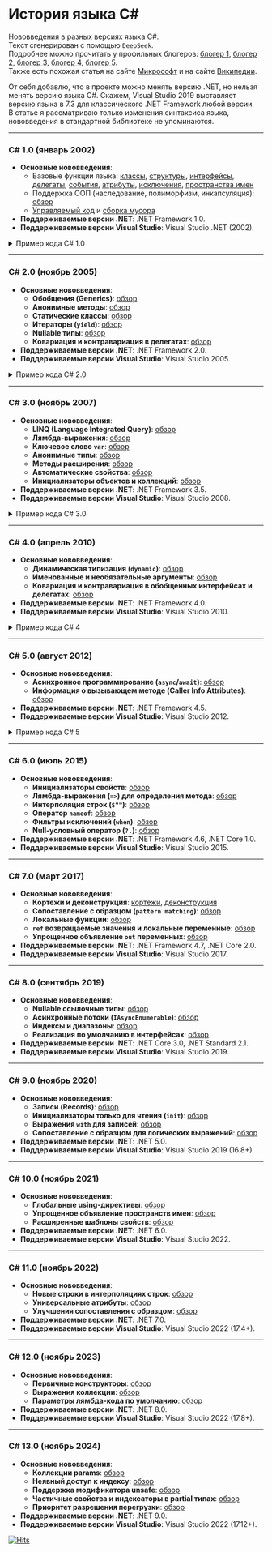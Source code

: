 # История языка C# 
Нововведения в разных версиях языка C#.  
Текст сгенерирован с помощью `DeepSeek`.  
Подробнее можно прочитать у профильных блогеров: [блогер 1](https://andrey.moveax.ru/), [блогер 2](https://www.thomasclaudiushuber.com/blog/), [блогер 3](https://pvs-studio.ru/ru/blog/posts/csharp/), [блогер 4](https://metanit.com/sharp/tutorial/23.1.php), [блогер 5](https://endjin.com/what-we-think/editions/dotnet-development).  
Также есть похожая статья на сайте [Микрософт](https://learn.microsoft.com/ru-ru/dotnet/csharp/whats-new/csharp-version-history) и на сайте [Википедии](https://ru.wikipedia.org/wiki/C_Sharp).

От себя добавлю, что в проекте можно менять версию .NET, но нельзя менять версию языка C#. Скажем, Visual Studio 2019 выставляет версию языка в 7.3 для классического .NET Framework любой версии.  
В статье я рассматриваю только изменения синтаксиса языка, нововведения в стандартной библиотеке не упоминаются.  

---

### **C# 1.0 (январь 2002)**
- **Основные нововведения**:
  - Базовые функции языка: [классы](https://learn.microsoft.com/ru-ru/dotnet/csharp/fundamentals/types/classes), [структуры](https://learn.microsoft.com/ru-ru/dotnet/csharp/language-reference/builtin-types/struct), [интерфейсы](https://learn.microsoft.com/ru-ru/dotnet/csharp/fundamentals/types/interfaces), [делегаты](https://learn.microsoft.com/ru-ru/dotnet/csharp/delegates-overview), [события](https://learn.microsoft.com/ru-ru/dotnet/csharp/events-overview), [атрибуты](https://learn.microsoft.com/ru-ru/dotnet/csharp/advanced-topics/reflection-and-attributes), [исключения](https://learn.microsoft.com/ru-ru/dotnet/csharp/fundamentals/exceptions/), [пространства имен](https://learn.microsoft.com/ru-ru/dotnet/csharp/fundamentals/types/namespaces)
  - Поддержка ООП (наследование, полиморфизм, инкапсуляция): [обзор](https://learn.microsoft.com/ru-ru/dotnet/csharp/fundamentals/tutorials/oop)
  - [Управляемый код](https://learn.microsoft.com/ru-ru/dotnet/standard/managed-code) и [сборка мусора](https://learn.microsoft.com/ru-ru/dotnet/standard/garbage-collection)
- **Поддерживаемые версии .NET**: .NET Framework 1.0.
- **Поддерживаемые версии Visual Studio**: Visual Studio .NET (2002).

<details><summary>Пример кода C# 1.0</summary>

```csharp
using System;

namespace CSharp_1
{
    interface IShape
    {
        string Name { get; }
        double CalcArea();
        double CalcPerimeter();
        string Info();
    }

    class Rectangle : IShape
    {
        double _width, _height;
        public Rectangle(double width, double height)
        {
            if (width <= 0 || height <= 0)
                throw new ArgumentException("Сторона должна быть больше 0");
            _width = width;
            _height = height;
        }
        public string Name { get { return "Прямоугольник"; } }

        public double CalcArea()
        {
            return _width * _height;
        }

        public double CalcPerimeter()
        {
            return 2 * (_width + _height);
        }

        public string Info()
        {
            return string.Format("ширина: {0:0.##}, высота: {1:0.##}", _width, _height);
        }
    }

    class Circle : IShape
    {
        double _radius;
        public Circle(double radius)
        {
            _radius = radius;
        }
        public string Name { get { return "Круг"; } }

        public double CalcArea()
        {
            return Math.PI * _radius * _radius;
        }

        public double CalcPerimeter()
        {
            return 2 * Math.PI * _radius;
        }

        public string Info()
        {
            return string.Format("радиус: {0:0.##}", _radius);
        }
    }

    delegate void ShapeEventHandler(string message);
    class ShapeManager
    {
        public event ShapeEventHandler ShapeCreated;

        public void CreateShape(IShape shape)
        {
            if (ShapeCreated != null)
            {
                ShapeCreated(string.Format(
                    "Создана фигура: {0}, {1}, периметр: {2:0.##}, площадь: {3:0.##}", 
                    shape.Name, shape.Info(), shape.CalcPerimeter(), shape.CalcArea()
                ));
            }
        }
    }

    class Program
    {
        static void ShowInfo(string message)
        {
            Console.WriteLine(message);
        }

        public static void Main()
        {
            try
            {
                ShapeManager sm = new ShapeManager();
                sm.ShapeCreated += new ShapeEventHandler(ShowInfo);

                Rectangle rect = new Rectangle(10, 20);
                sm.CreateShape(rect);

                Circle circle = new Circle(10.1010);
                sm.CreateShape(circle);

                Rectangle invalidRect = new Rectangle(-20, -30);
                sm.CreateShape(invalidRect);
            }
            catch (ArgumentException ex)
            {
                Console.WriteLine("Ошибка: " + ex.Message);
            }
            catch (Exception ex)
            {
                Console.WriteLine("Неизвестная ошибка: " + ex.ToString());
            }
        }
    }
}
```
</details>

---

### **C# 2.0 (ноябрь 2005)**
- **Основные нововведения**:
  - **Обобщения (Generics)**: [обзор](https://learn.microsoft.com/ru-ru/dotnet/csharp/programming-guide/generics/)
  - **Анонимные методы**: [обзор](https://learn.microsoft.com/ru-ru/dotnet/csharp/programming-guide/statements-expressions-operators/anonymous-methods)
  - **Статические классы**: [обзор](https://learn.microsoft.com/ru-ru/dotnet/csharp/programming-guide/classes-and-structs/static-classes-and-static-class-members)
  - **Итераторы (`yield`)**: [обзор](https://learn.microsoft.com/ru-ru/dotnet/csharp/programming-guide/concepts/iterators)
  - **Nullable типы**: [обзор](https://learn.microsoft.com/ru-ru/dotnet/csharp/language-reference/builtin-types/nullable-value-types)
  - **Ковариация и контравариация в делегатах**: [обзор](https://learn.microsoft.com/ru-ru/dotnet/csharp/programming-guide/concepts/covariance-contravariance/)
- **Поддерживаемые версии .NET**: .NET Framework 2.0.
- **Поддерживаемые версии Visual Studio**: Visual Studio 2005.

<details><summary>Пример кода C# 2.0</summary>

```csharp
using System;
using System.Collections.Generic;

namespace CSharp_2
{
    delegate void DoAction<T>(T item);

    static class CollectionUtils
    {
        public static List<T> CreateList<T>(params T[] items)
        {
            return new List<T>(items);
        }

        public static IEnumerable<T> Reverse<T>(IEnumerable<T> items)
        {
            List<T> buffer = new List<T>(items);
            for (int i = buffer.Count - 1; i >= 0; i--)
                yield return buffer[i];
        }

        public static void ForEach<T>(IEnumerable<T> items, DoAction<T> action, bool reverse)
        {
            if (reverse)
                items = Reverse(items);
            foreach (T item in items)
                action(item);
        }
    }

    class Program
    {
        public static void Main()
        {
            List<int?> list = CollectionUtils.CreateList<int?>(1, 2, null, 4, 5);
            CollectionUtils.ForEach(list, delegate (int? i)
            {
                Console.WriteLine(i * i ?? default(int));
            }, true);
        }
    }
}
```
</details>

---

### **C# 3.0 (ноябрь 2007)**
- **Основные нововведения**:
  - **LINQ (Language Integrated Query)**: [обзор](https://learn.microsoft.com/ru-ru/dotnet/csharp/programming-guide/concepts/linq/)
  - **Лямбда-выражения**: [обзор](https://learn.microsoft.com/ru-ru/dotnet/csharp/language-reference/operators/lambda-expressions)
  - **Ключевое слово `var`**: [обзор](https://learn.microsoft.com/ru-ru/dotnet/csharp/language-reference/statements/declarations#implicitly-typed-local-variables)
  - **Анонимные типы**: [обзор](https://learn.microsoft.com/ru-ru/dotnet/csharp/programming-guide/classes-and-structs/anonymous-types)
  - **Методы расширения**: [обзор](https://learn.microsoft.com/ru-ru/dotnet/csharp/programming-guide/classes-and-structs/extension-methods)
  - **Автоматические свойства**: [обзор](https://learn.microsoft.com/ru-ru/dotnet/csharp/programming-guide/classes-and-structs/auto-implemented-properties)
  - **Инициализаторы объектов и коллекций**: [обзор](https://learn.microsoft.com/ru-ru/dotnet/csharp/programming-guide/classes-and-structs/object-and-collection-initializers)
- **Поддерживаемые версии .NET**: .NET Framework 3.5.
- **Поддерживаемые версии Visual Studio**: Visual Studio 2008.

<details><summary>Пример кода C# 3.0</summary>

```csharp
using System;
using System.Collections.Generic;
using System.Linq;

namespace CSharp_3
{
    class Person
    {
        public string Name { get; set; }
        public int Age { get; set; }
    }

    static class PersonExtension
    {
        public static bool IsAdult(this Person p)
        {
            return p.Age >= 18;
        }
    }

    class Program
    {
        public static void Main()
        {
            var list = new List<Person>
            {
                new Person { Name = "Alex", Age = 10},
                new Person { Name = "Ivan", Age = 20},
                new Person { Name = "Peter", Age = 30}
            };

            var filtered = list.Where(p => p.IsAdult()).Select(p => new { p.Name });
            foreach (var p in filtered)
                Console.WriteLine(p.Name); 
        }
    }
}
```
</details>

---

### **C# 4.0 (апрель 2010)**
- **Основные нововведения**:
  - **Динамическая типизация (`dynamic`)**: [обзор](https://learn.microsoft.com/ru-ru/dotnet/csharp/language-reference/builtin-types/reference-types#the-dynamic-type)
  - **Именованные и необязательные аргументы**: [обзор](https://learn.microsoft.com/ru-ru/dotnet/csharp/programming-guide/classes-and-structs/named-and-optional-arguments)
  - **Ковариация и контравариация в обобщенных интерфейсах и делегатах**: [обзор](https://learn.microsoft.com/ru-ru/dotnet/csharp/programming-guide/concepts/covariance-contravariance/)
- **Поддерживаемые версии .NET**: .NET Framework 4.0.
- **Поддерживаемые версии Visual Studio**: Visual Studio 2010.

<details><summary>Пример кода C# 4</summary>

```csharp
using System;
using System.Threading;
using System.Threading.Tasks;

namespace ConsoleApp13
{
    class Program
    {
        class Bot
        {
            public void Hello(string prefix = "") { Console.WriteLine(prefix + "Hello"); }
            public void Bye(string prefix = "") { Console.WriteLine(prefix + "Bye"); }
        }

        static void Main(string[] args)
        {
            var bots = new Bot[5];
            for (int i = 0; i < bots.Length; i++)
                bots[i] = new Bot();
            Parallel.For(0, bots.Length, i => Print(bots[i], num: i, delay: 100));
        }

        static void Print(dynamic obj, int num, int delay = 10)
        {
            obj.Hello("Bot " + num + " say: ");
            Thread.Sleep(delay);
            obj.Bye("Bot " + num + " say: ");
        }

    }
}
```
</details>

---

### **C# 5.0 (август 2012)**
- **Основные нововведения**:
  - **Асинхронное программирование (`async`/`await`)**: [обзор](https://learn.microsoft.com/ru-ru/dotnet/csharp/programming-guide/concepts/async/)
  - **Информация о вызывающем методе (Caller Info Attributes)**: [обзор](https://learn.microsoft.com/ru-ru/dotnet/csharp/language-reference/attributes/caller-information)
- **Поддерживаемые версии .NET**: .NET Framework 4.5.
- **Поддерживаемые версии Visual Studio**: Visual Studio 2012.

<details><summary>Пример кода C# 5</summary>

```csharp
using System;
using System.Runtime.CompilerServices;
using System.Threading.Tasks;

public enum LogLevel { Debug, Info, Warning, Error }

public static class Logger
{
    public static void Log(
        string message,
        LogLevel level = LogLevel.Info,
        [CallerMemberName] string callerName = "",
        [CallerFilePath] string callerFilePath = "",
        [CallerLineNumber] int callerLineNumber = 0)
    {
        string timestamp = DateTime.Now.ToString("yyyy-MM-dd HH:mm:ss.fff");
        string fileName = System.IO.Path.GetFileName(callerFilePath);
        string levelStr = level.ToString().ToUpper();

        Console.WriteLine($"[{timestamp}] [{levelStr}] [{callerName}() in {fileName}:{callerLineNumber}] {message}");
    }
}

public static class ConsoleApplication
{
    public static void Main()
    {
        // Использование:
        Logger.Log("Начало программы", LogLevel.Debug);
        MethodAsync().GetAwaiter().GetResult();
    }

    private static async Task MethodAsync()
    {
        Logger.Log(">MethodAsync");
        await Task.Delay(100);
        Logger.Log("<MethodAsync");
    }
}
```
</details>

---

### **C# 6.0 (июль 2015)**
- **Основные нововведения**:
  - **Инициализаторы свойств**: [обзор](https://learn.microsoft.com/ru-ru/dotnet/csharp/programming-guide/classes-and-structs/auto-implemented-properties#property-initializers)
  - **Лямбда-выражения (`=>`) для определения метода**: [обзор](https://learn.microsoft.com/ru-ru/dotnet/csharp/language-reference/operators/lambda-expressions)
  - **Интерполяция строк (`$""`)**: [обзор](https://learn.microsoft.com/ru-ru/dotnet/csharp/language-reference/tokens/interpolated)
  - **Оператор `nameof`**: [обзор](https://learn.microsoft.com/ru-ru/dotnet/csharp/language-reference/operators/nameof)
  - **Фильтры исключений (`when`)**: [обзор](https://learn.microsoft.com/ru-ru/dotnet/csharp/language-reference/keywords/when)
  - **Null-условный оператор (`?.`)**: [обзор](https://learn.microsoft.com/ru-ru/dotnet/csharp/language-reference/operators/member-access-operators#null-conditional-operators--and-)
- **Поддерживаемые версии .NET**: .NET Framework 4.6, .NET Core 1.0.
- **Поддерживаемые версии Visual Studio**: Visual Studio 2015.

---

### **C# 7.0 (март 2017)**
- **Основные нововведения**:
  - **Кортежи и деконструкция**: [кортежи](https://learn.microsoft.com/ru-ru/dotnet/csharp/language-reference/builtin-types/value-tuples), [деконструкция](https://learn.microsoft.com/ru-ru/dotnet/csharp/fundamentals/functional/deconstruct)
  - **Сопоставление с образцом (`pattern matching`)**: [обзор](https://learn.microsoft.com/ru-ru/dotnet/csharp/language-reference/operators/patterns)
  - **Локальные функции**: [обзор](https://learn.microsoft.com/ru-ru/dotnet/csharp/programming-guide/classes-and-structs/local-functions)
  - **`ref` возвращаемые значения и локальные переменные**: [обзор](https://learn.microsoft.com/ru-ru/dotnet/csharp/language-reference/keywords/ref#reference-return-values)
  - **Упрощенное объявление `out` переменных**: [обзор](https://learn.microsoft.com/ru-ru/dotnet/csharp/language-reference/keywords/out-parameter-modifier#calling-a-method-with-an-out-argument)
- **Поддерживаемые версии .NET**: .NET Framework 4.7, .NET Core 2.0.
- **Поддерживаемые версии Visual Studio**: Visual Studio 2017.

---

### **C# 8.0 (сентябрь 2019)**
- **Основные нововведения**:
  - **Nullable ссылочные типы**: [обзор](https://learn.microsoft.com/ru-ru/dotnet/csharp/nullable-references)
  - **Асинхронные потоки (`IAsyncEnumerable`)**: [обзор](https://learn.microsoft.com/ru-ru/dotnet/csharp/asynchronous-programming/generate-consume-asynchronous-stream)
  - **Индексы и диапазоны**: [обзор](https://learn.microsoft.com/ru-ru/dotnet/csharp/tutorials/ranges-indexes)
  - **Реализация по умолчанию в интерфейсах**: [обзор](https://learn.microsoft.com/ru-ru/dotnet/csharp/programming-guide/interfaces/explicit-interface-implementation)
- **Поддерживаемые версии .NET**: .NET Core 3.0, .NET Standard 2.1.
- **Поддерживаемые версии Visual Studio**: Visual Studio 2019.

---

### **C# 9.0 (ноябрь 2020)**
- **Основные нововведения**:
  - **Записи (Records)**: [обзор](https://learn.microsoft.com/ru-ru/dotnet/csharp/language-reference/builtin-types/record)
  - **Инициализаторы только для чтения (`init`)**: [обзор](https://learn.microsoft.com/ru-ru/dotnet/csharp/programming-guide/classes-and-structs/object-and-collection-initializers)
  - **Выражения `with` для записей**: [обзор](https://learn.microsoft.com/ru-ru/dotnet/csharp/language-reference/operators/with-expression)
  - **Сопоставление с образцом для логических выражений**: [обзор](https://learn.microsoft.com/ru-ru/dotnet/csharp/language-reference/proposals/csharp-9.0/patterns3)
- **Поддерживаемые версии .NET**: .NET 5.0.
- **Поддерживаемые версии Visual Studio**: Visual Studio 2019 (16.8+).

---

### **C# 10.0 (ноябрь 2021)**
- **Основные нововведения**:
  - **Глобальные using-директивы**: [обзор](https://learn.microsoft.com/ru-ru/dotnet/csharp/language-reference/keywords/using-directive#the-global-modifier)
  - **Упрощенное объявление пространств имен**: [обзор](https://learn.microsoft.com/ru-ru/dotnet/csharp/language-reference/keywords/namespace#using-statements-in-file-scoped-namespaces)
  - **Расширенные шаблоны свойств**: [обзор](https://learn.microsoft.com/ru-ru/dotnet/csharp/language-reference/proposals/csharp-10.0/extended-property-patterns)
- **Поддерживаемые версии .NET**: .NET 6.0.
- **Поддерживаемые версии Visual Studio**: Visual Studio 2022.

---

### **C# 11.0 (ноябрь 2022)**
- **Основные нововведения**:
  - **Новые строки в интерполяциях строк**: [обзор](https://learn.microsoft.com/ru-ru/dotnet/csharp/whats-new/csharp-11#newlines-in-string-interpolations)
  - **Универсальные атрибуты**: [обзор](https://learn.microsoft.com/ru-ru/dotnet/csharp/whats-new/csharp-11#generic-attributes)
  - **Улучшения сопоставления с образцом**: [обзор](https://learn.microsoft.com/ru-ru/dotnet/csharp/fundamentals/functional/pattern-matching)
- **Поддерживаемые версии .NET**: .NET 7.0.
- **Поддерживаемые версии Visual Studio**: Visual Studio 2022 (17.4+).

---

### **C# 12.0 (ноябрь 2023)**
- **Основные нововведения**:
  - **Первичные конструкторы**: [обзор](https://learn.microsoft.com/ru-ru/dotnet/csharp/whats-new/csharp-12#primary-constructors)
  - **Выражения коллекции**: [обзор](https://learn.microsoft.com/ru-ru/dotnet/csharp/whats-new/csharp-12#collection-expressions)
  - **Параметры лямбда-кода по умолчанию**: [обзор](https://learn.microsoft.com/ru-ru/dotnet/csharp/whats-new/csharp-12#default-lambda-parameters)
- **Поддерживаемые версии .NET**: .NET 8.0.
- **Поддерживаемые версии Visual Studio**: Visual Studio 2022 (17.8+).

---

### **C# 13.0 (ноябрь 2024)**
- **Основные нововведения**:
  - **Коллекции params**: [обзор](https://learn.microsoft.com/ru-ru/dotnet/csharp/whats-new/csharp-13#params-collections)
  - **Неявный доступ к индексу**: [обзор](https://learn.microsoft.com/ru-ru/dotnet/csharp/whats-new/csharp-13#implicit-index-access)
  - **Поддержка модификатора unsafe**: [обзор](https://learn.microsoft.com/ru-ru/dotnet/csharp/whats-new/csharp-13#ref-and-unsafe-in-iterators-and-async-methods)
  - **Частичные свойства и индексаторы в partial типах**: [обзор](https://learn.microsoft.com/ru-ru/dotnet/csharp/whats-new/csharp-13#more-partial-members)
  - **Приоритет разрешения перегрузки**: [обзор](https://learn.microsoft.com/ru-ru/dotnet/csharp/whats-new/csharp-13#overload-resolution-priority)
- **Поддерживаемые версии .NET**: .NET 9.0.
- **Поддерживаемые версии Visual Studio**: Visual Studio 2022 (17.12+).

[![Hits](https://hits.seeyoufarm.com/api/count/incr/badge.svg?url=https%3A%2F%2Fgithub.com%2Fmiptleha%2Fcs-versions&count_bg=%230C7DBD&title_bg=%23555555&icon=&icon_color=%23E7E7E7&title=hits&edge_flat=false)](https://hits.seeyoufarm.com)
